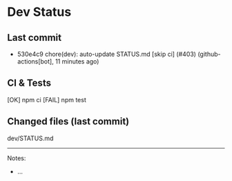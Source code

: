 # Dev Status

## Last commit
- 530e4c9 chore(dev): auto-update STATUS.md [skip ci] (#403) (github-actions[bot], 11 minutes ago)
## CI & Tests
[OK] npm ci
[FAIL] npm test

## Changed files (last commit)
dev/STATUS.md

---
Notes:
- ...
